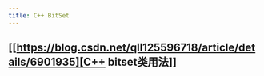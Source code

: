 ```yaml
---
title: C++ BitSet
---
```


## [[https://blog.csdn.net/qll125596718/article/details/6901935][C++ bitset类用法]]
